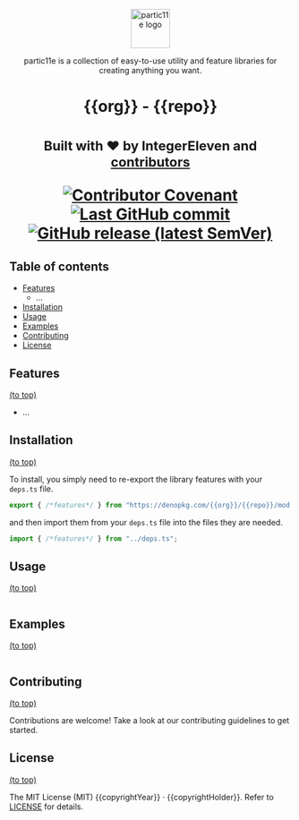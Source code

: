 <p align="center">
  <img alt="partic11e logo" height="70" src="https://raw.githubusercontent.com/partic11e/_template/main/p11-banner.png?token=GHSAT0AAAAAABT5G5YE4WQBU5PJ7VGUSILCYVCLQXA" />
</p>

<p align="center">
  partic11e is a collection of easy-to-use utility and feature libraries for creating anything you want.
</p>

<h1 align="center">{{org}} - {{repo}}<h1>

<p align="center">
  <!-- Package description -->
</p>

<p align="center">
  <!-- Project links -->
</p>

<p align="center">
  <sub>Built with ❤ by IntegerEleven and <a href="https://github.com/{{org}}/{{repo}}/graphs/contributors">contributors</a></sub>
</p>

<p align="center">
  <!-- Badges -->
  <a href="CODE_OF_CONDUCT.md">
    <img alt="Contributor Covenant" src="https://img.shields.io/badge/Contributor%20Covenant-2.1-4baaaa.svg?style=flat-square" />
  </a>
  <a href="https://github.com/{{org}}/{{repo}}/commits/main">
    <img alt="Last GitHub commit" src="https://img.shields.io/github/last-commit/{{org}}/{{repo}}.svg?style=flat-square" />
  </a>
  <a href="https://github.com/{{org}}/{{repo}}/releases">
    <img alt="GitHub release (latest SemVer)" src="https://img.shields.io/github/v/release/{{org}}/{{repo}}?style=flat-square" />
  </a>
</p>

<!-- TOC -->

## Table of contents

- [Features](#features)
  - ...
- [Installation](#installation)
- [Usage](#usage)
- [Examples](#examples)
- [Contributing](#contributing)
- [License](#license)

## Features

[(to top)](#table-of-contents)

- ...

## Installation

[(to top)](#table-of-contents)

To install, you simply need to re-export the library features with your
`deps.ts` file.

```ts
export { /*features*/ } from "https://denopkg.com/{{org}}/{{repo}}/mod.ts";
```

and then import them from your `deps.ts` file into the files they are needed.

```ts
import { /*features*/ } from "../deps.ts";
```

## Usage

[(to top)](#table-of-contents)

```ts
```

## Examples

[(to top)](#table-of-contents)

```ts
```

## Contributing

[(to top)](#table-of-contents)

Contributions are welcome! Take a look at our contributing guidelines to get
started.

## License

[(to top)](#table-of-contents)

The MIT License (MIT) {{copyrightYear}} &middot; {{copyrightHolder}}. Refer to [LICENSE](./LICENSE)
for details.

